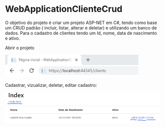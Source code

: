 # WebApplicationClienteCrud
O objetivo do projeto é criar um projeto ASP-NET em C#, tendo como base um CRUD padrão ( incluir, listar, alterar e deletar) e utilizando um banco de dados.
Para o cadastro de clientes tendo um Id, nome, data de nascimento e ativo.

Abrir o projeto

![](https://github.com/Gabriel-Duarte10/WebApplicationClienteCrud/blob/master/WebApplicationClienteCrud/Escrever_clientes.PNG)

Cadastrar, vizualizar, deletar, editar cadastro:

![](https://github.com/Gabriel-Duarte10/WebApplicationClienteCrud/blob/master/WebApplicationClienteCrud/Op%C3%A7%C3%B5es.PNG)
